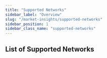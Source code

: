 ```yaml
---
title: "Supported Networks"
sidebar_label: "Overview"
slug: "/market-insights/supported-networks"
sidebar_position: 1
sidebar_class_name: "supported-networks"
---
```



## List of Supported Networks
